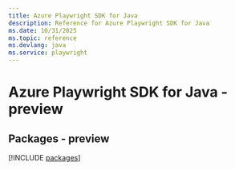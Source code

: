 ```yaml
---
title: Azure Playwright SDK for Java
description: Reference for Azure Playwright SDK for Java
ms.date: 10/31/2025
ms.topic: reference
ms.devlang: java
ms.service: playwright
---
```

# Azure Playwright SDK for Java - preview
## Packages - preview
[!INCLUDE [packages](playwright-index.md)]